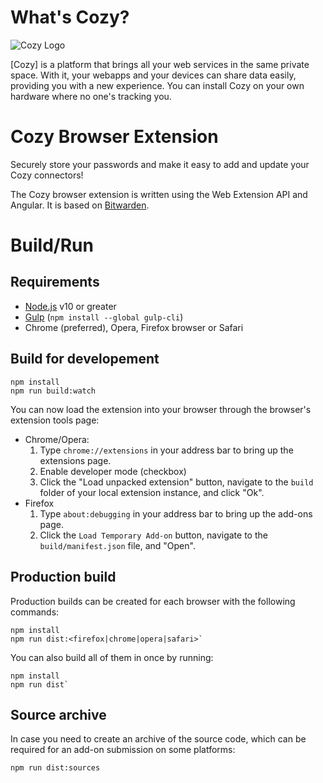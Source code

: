 # What's Cozy?


![Cozy Logo](https://cdn.rawgit.com/cozy/cozy-guidelines/master/templates/cozy_logo_small.svg)

[Cozy] is a platform that brings all your web services in the same private space.  With it, your webapps and your devices can share data easily, providing you with a new experience. You can install Cozy on your own hardware where no one's tracking you.


# Cozy Browser Extension

Securely store your passwords and make it easy to add and update your Cozy connectors!

The Cozy browser extension is written using the Web Extension API and Angular. It is based on [Bitwarden](https://github.com/bitwarden/browser).


# Build/Run

## Requirements

- [Node.js](https://nodejs.org) v10 or greater
- [Gulp](https://gulpjs.com/) (`npm install --global gulp-cli`)
- Chrome (preferred), Opera, Firefox browser or Safari

## Build for developement

```
npm install
npm run build:watch
```

You can now load the extension into your browser through the browser's extension tools page:

- Chrome/Opera:
  1. Type `chrome://extensions` in your address bar to bring up the extensions page.
  2. Enable developer mode (checkbox)
  3. Click the "Load unpacked extension" button, navigate to the `build` folder of your local extension instance, and click "Ok".
- Firefox
  1. Type `about:debugging` in your address bar to bring up the add-ons page.
  2. Click the `Load Temporary Add-on` button, navigate to the `build/manifest.json` file, and "Open".

## Production build

Production builds can be created for each browser with the following commands:

```
npm install
npm run dist:<firefox|chrome|opera|safari>`
```

You can also build all of them in once by running:
```
npm install
npm run dist`
```

## Source archive

In case you need to create an archive of the source code, which can be required for an add-on submission on some platforms:
```
npm run dist:sources
```
